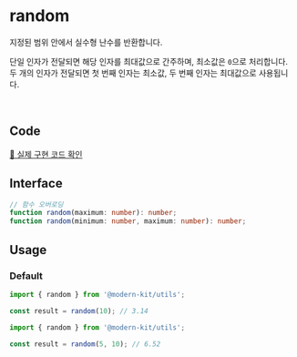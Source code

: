 # random

지정된 범위 안에서 실수형 난수를 반환합니다.

단일 인자가 전달되면 해당 인자를 최대값으로 간주하며, 최소값은 `0`으로 처리합니다.
두 개의 인자가 전달되면 첫 번째 인자는 최소값, 두 번째 인자는 최대값으로 사용됩니다.

<br />

## Code
[🔗 실제 구현 코드 확인](https://github.com/modern-agile-team/modern-kit/blob/main/packages/utils/src/math/random/index.ts)

## Interface
```ts title="typescript"
// 함수 오버로딩
function random(maximum: number): number;
function random(minimum: number, maximum: number): number;
```

## Usage


### Default

```ts title="typescript"
import { random } from '@modern-kit/utils';

const result = random(10); // 3.14
```

```ts title="typescript"
import { random } from '@modern-kit/utils';

const result = random(5, 10); // 6.52
```

